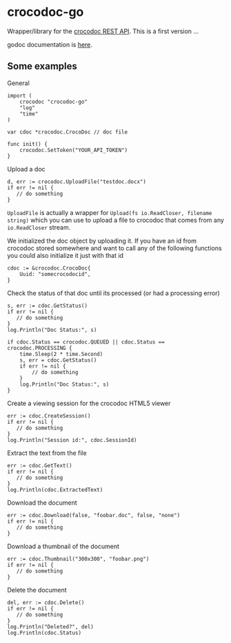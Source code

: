 crocodoc-go
===========

Wrapper/library for the [crocodoc REST API](https://crocodoc.com/docs/api). This is a first version ...

godoc documentation is [here](http://godoc.org/github.com/theplant/crocodoc-go).

Some examples
-------------

General

```
import (
	crocodoc "crocodoc-go"
    "log"
    "time"
)

var cdoc *crocodoc.CrocoDoc // doc file

func init() {
	crocodoc.SetToken("YOUR_API_TOKEN")
}
```


Upload a doc

```
d, err := crocodoc.UploadFile("testdoc.docx")
if err != nil {
   // do something
}
```

`UploadFile` is actually a wrapper for `Upload(fs io.ReadCloser, filename string)` which you can use to upload a file to crocodoc that comes from any `io.ReadCloser` stream.

We initialized the doc object by uploading it. If you have an id from crocodoc stored somewhere and want to call any of the following functions you could also initialize it just with that id

```
cdoc := &crocodoc.CrocoDoc{
	Uuid: "somecrocodocid",
}
```

Check the status of that doc until its processed (or had a processing error)

```
s, err := cdoc.GetStatus()
if err != nil {
   // do something
}
log.Println("Doc Status:", s)

if cdoc.Status == crocodoc.QUEUED || cdoc.Status == crocodoc.PROCESSING {
	time.Sleep(2 * time.Second)
	s, err = cdoc.GetStatus()
	if err != nil {
        // do something
	}
	log.Println("Doc Status:", s)
}
```

Create a viewing session for the crocodoc HTML5 viewer

```
err := cdoc.CreateSession()
if err != nil {
   // do something
}
log.Println("Session id:", cdoc.SessionId)
```

Extract the text from the file

```
err := cdoc.GetText()
if err != nil {
   // do something
}
log.Println(cdoc.ExtractedText)
```

Download the document

```
err := cdoc.Download(false, "foobar.doc", false, "none")
if err != nil {
   // do something
}
```

Download a thumbnail of the document

```
err := cdoc.Thumbnail("300x300", "foobar.png")
if err != nil {
   // do something
}
```

Delete the document

```
del, err := cdoc.Delete()
if err != nil {
   // do something
}
log.Println("Deleted?", del)
log.Println(cdoc.Status)
```